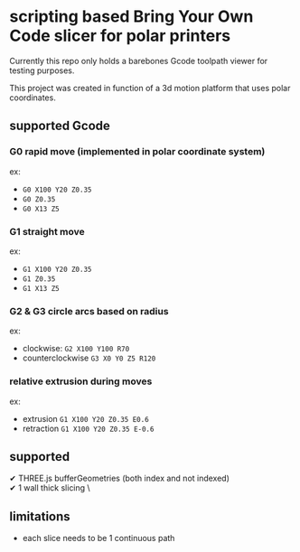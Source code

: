 # scripting based Bring Your Own Code slicer for polar printers
Currently this repo only holds a barebones Gcode toolpath viewer for testing purposes.

This project was created in function of a 3d motion platform that uses polar coordinates.

## supported Gcode 

### G0 rapid move (implemented in polar coordinate system)
ex:
- `G0 X100 Y20 Z0.35`
- `G0 Z0.35`
- `G0 X13 Z5`

### G1 straight move
ex: 
- `G1 X100 Y20 Z0.35`
- `G1 Z0.35`
- `G1 X13 Z5`

### G2 & G3 circle arcs based on radius
ex:
- clockwise: `G2 X100 Y100 R70`
- counterclockwise `G3 X0 Y0 Z5 R120`

### relative extrusion during moves
ex: 
- extrusion `G1 X100 Y20 Z0.35 E0.6`
- retraction `G1 X100 Y20 Z0.35 E-0.6`

## supported
✔ THREE.js bufferGeometries (both index and not indexed) \
✔ 1 wall thick slicing \

## limitations
- each slice needs to be 1 continuous path
